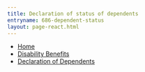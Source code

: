 ```yaml
---
title: Declaration of status of dependents
entryname: 686-dependent-status
layout: page-react.html
---
```

<nav class="va-nav-breadcrumbs">
  <ul class="row va-nav-breadcrumbs-list columns" role="menubar" aria-label="Primary">
    <li><a href="/">Home</a></li>
    <li><a href="/disability/"> Disability Benefits </a></li>
    <li><a href="/disability-benefits/apply/dependents/form-686c-dependents/"> Declaration of Dependents </a></li>
  </ul>
</nav>
